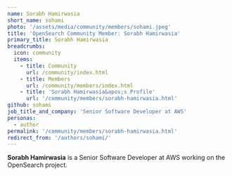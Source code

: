 ```yaml
---
name: Sorabh Hamirwasia
short_name: sohami
photo: '/assets/media/community/members/sohami.jpeg'
title: 'OpenSearch Community Member: Sorabh Hamirwasia'
primary_title: Sorabh Hamirwasia
breadcrumbs:
  icon: community
  items:
    - title: Community
      url: /community/index.html
    - title: Members
      url: /community/members/index.html
    - title: 'Sorabh Hamirwasia&apos;s Profile'
      url: '/community/members/sorabh-hamirwasia.html'
github: sohami
job_title_and_company: 'Senior Software Developer at AWS'
personas:
  - author
permalink: '/community/members/sorabh-hamirwasia.html'
redirect_from: '/authors/sohami/'
---
```


**Sorabh Hamirwasia** is a Senior Software Developer at AWS working on the OpenSearch project.
